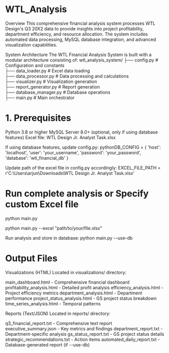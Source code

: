# WTL_Analysis
Overview
This comprehensive financial analysis system processes WTL Design's Q3 20X2 data to provide insights into project profitability, department efficiency, and resource allocation. The system includes automated data processing, MySQL database integration, and advanced visualization capabilities.

System Architecture
The WTL Financial Analysis System is built with a modular architecture consisting of:
wtl_analysis_system/
├── config.py              # Configuration and constants  
├── data_loader.py         # Excel data loading  
├── data_processor.py      # Data processing and calculations  
├── visualizer.py          # Visualization generation  
├── report_generator.py    # Report generation            
├── database_manager.py    # Database operations        
├── main.py               # Main orchestrator   
 
# 1. Prerequisites

Python 3.8 or higher
MySQL Server 8.0+ (optional, only if using database features)
Excel file: WTL Design Jr. Analyst Task.xlsx

If using database features, update config.py:
pythonDB_CONFIG = {
    'host': 'localhost',
    'user': 'your_username',
    'password': 'your_password',
    'database': 'wtl_financial_db'
}

Update path of the excel file in config.py accordingly:
EXCEL_FILE_PATH = r'C:\Users\arjun\Downloads\WTL Design Jr. Analyst Task.xlsx'

# Run complete analysis or Specify custom Excel file
python main.py

python main.py --excel "path/to/your/file.xlsx"

Run analysis and store in database:
python main.py --use-db

# Output Files
Visualizations (HTML)
Located in visualizations/ directory:

main_dashboard.html - Comprehensive financial dashboard
profitability_analysis.html - Detailed profit analysis
efficiency_analysis.html - Project efficiency metrics
department_analysis.html - Department performance
project_status_analysis.html - GS project status breakdown
time_series_analysis.html - Temporal patterns

Reports (Text/JSON)
Located in reports/ directory:

q3_financial_report.txt - Comprehensive text report
executive_summary.json - Key metrics and findings
department_report.txt - Department-specific analysis
gs_status_report.txt - GS project status details
strategic_recommendations.txt - Action items
automated_daily_report.txt - Database-generated report (if --use-db)

